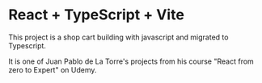 # React + TypeScript + Vite

This project is a shop cart building with javascript and migrated to Typescript.

It is one of Juan Pablo de La Torre's projects from his course "React from zero to Expert" on Udemy.

